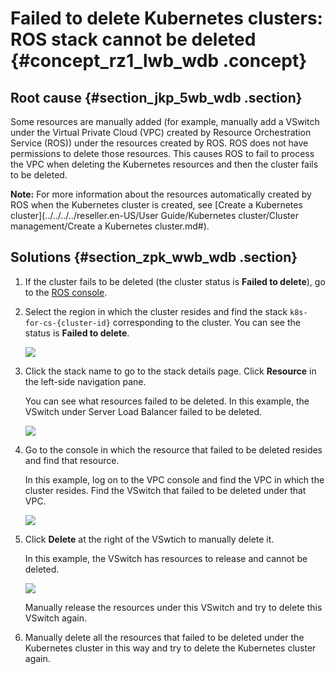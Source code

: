 # Failed to delete Kubernetes clusters: ROS stack cannot be deleted {#concept_rz1_lwb_wdb .concept}

## Root cause {#section_jkp_5wb_wdb .section}

Some resources are manually added \(for example, manually add a VSwitch under the Virtual Private Cloud \(VPC\) created by Resource Orchestration Service \(ROS\)\) under the resources created by ROS. ROS does not have permissions to delete those resources. This causes ROS to fail to process the VPC when deleting the Kubernetes resources and then the cluster fails to be deleted.

**Note:** For more information about the resources automatically created by ROS when the Kubernetes cluster is created, see [Create a Kubernetes cluster](../../../../reseller.en-US/User Guide/Kubernetes cluster/Cluster management/Create a Kubernetes cluster.md#).

## Solutions {#section_zpk_wwb_wdb .section}

1.  If the cluster fails to be deleted \(the cluster status is **Failed to delete**\), go to the [ROS console](https://partners-intl.console.aliyun.com/#/ros).
2.  Select the region in which the cluster resides and find the stack `k8s-for-cs-{cluster-id}` corresponding to the cluster. You can see the status is **Failed to delete**.

    ![](http://static-aliyun-doc.oss-cn-hangzhou.aliyuncs.com/assets/img/15845/15395743249799_en-US.png)

3.  Click the stack name to go to the stack details page. Click **Resource** in the left-side navigation pane.

    You can see what resources failed to be deleted. In this example, the VSwitch under Server Load Balancer failed to be deleted.

    ![](http://static-aliyun-doc.oss-cn-hangzhou.aliyuncs.com/assets/img/15845/15395743249800_en-US.png)

4.  Go to the console in which the resource that failed to be deleted resides and find that resource.

    In this example, log on to the VPC console and find the VPC in which the cluster resides. Find the VSwitch that failed to be deleted under that VPC.

    ![](http://static-aliyun-doc.oss-cn-hangzhou.aliyuncs.com/assets/img/15845/15395743249801_en-US.png)

5.  Click **Delete** at the right of the VSwtich to manually delete it.

    In this example, the VSwitch has resources to release and cannot be deleted.

    ![](http://static-aliyun-doc.oss-cn-hangzhou.aliyuncs.com/assets/img/15845/15395743249802_en-US.png)

    Manually release the resources under this VSwitch and try to delete this VSwitch again.

6.  Manually delete all the resources that failed to be deleted under the Kubernetes cluster in this way and try to delete the Kubernetes cluster again.

